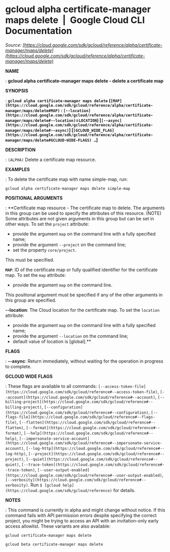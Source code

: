 # gcloud alpha certificate-manager maps delete  |  Google Cloud CLI Documentation

*Source: [https://cloud.google.com/sdk/gcloud/reference/alpha/certificate-manager/maps/delete](https://cloud.google.com/sdk/gcloud/reference/alpha/certificate-manager/maps/delete)*

**NAME**

: **gcloud alpha certificate-manager maps delete - delete a certificate map**

**SYNOPSIS**

: **`gcloud alpha certificate-manager maps delete` (`[MAP](https://cloud.google.com/sdk/gcloud/reference/alpha/certificate-manager/maps/delete#MAP)` : `[--location](https://cloud.google.com/sdk/gcloud/reference/alpha/certificate-manager/maps/delete#--location)`=`LOCATION`) [`[--async](https://cloud.google.com/sdk/gcloud/reference/alpha/certificate-manager/maps/delete#--async)`] [`[GCLOUD_WIDE_FLAG](https://cloud.google.com/sdk/gcloud/reference/alpha/certificate-manager/maps/delete#GCLOUD-WIDE-FLAGS) …`]**

**DESCRIPTION**

: `(ALPHA)` Delete a certificate map resource.

**EXAMPLES**

: To delete the certificate map with name simple-map, run:

```
gcloud alpha certificate-manager maps delete simple-map
```

**POSITIONAL ARGUMENTS**

: **Certificate map resource - The certificate map to delete. The arguments in this
group can be used to specify the attributes of this resource. (NOTE) Some
attributes are not given arguments in this group but can be set in other ways.
To set the `project` attribute:

- provide the argument `map` on the command line with a fully specified
name;
- provide the argument `--project` on the command line;
- set the property `core/project`.

This must be specified.

**`MAP`**:
ID of the certificate map or fully qualified identifier for the certificate map.
To set the `map` attribute:

- provide the argument `map` on the command line.

This positional argument must be specified if any of the other arguments in this
group are specified.

**--location**:
The Cloud location for the certificate map.
To set the `location` attribute:

- provide the argument `map` on the command line with a fully specified
name;
- provide the argument `--location` on the command line;
- default value of location is [global].**

**FLAGS**

: **--async**:
Return immediately, without waiting for the operation in progress to complete.

**GCLOUD WIDE FLAGS**

: These flags are available to all commands: `[--access-token-file](https://cloud.google.com/sdk/gcloud/reference#--access-token-file)`,
`[--account](https://cloud.google.com/sdk/gcloud/reference#--account)`, `[--billing-project](https://cloud.google.com/sdk/gcloud/reference#--billing-project)`,
`[--configuration](https://cloud.google.com/sdk/gcloud/reference#--configuration)`,
`[--flags-file](https://cloud.google.com/sdk/gcloud/reference#--flags-file)`,
`[--flatten](https://cloud.google.com/sdk/gcloud/reference#--flatten)`, `[--format](https://cloud.google.com/sdk/gcloud/reference#--format)`, `[--help](https://cloud.google.com/sdk/gcloud/reference#--help)`, `[--impersonate-service-account](https://cloud.google.com/sdk/gcloud/reference#--impersonate-service-account)`,
`[--log-http](https://cloud.google.com/sdk/gcloud/reference#--log-http)`,
`[--project](https://cloud.google.com/sdk/gcloud/reference#--project)`, `[--quiet](https://cloud.google.com/sdk/gcloud/reference#--quiet)`, `[--trace-token](https://cloud.google.com/sdk/gcloud/reference#--trace-token)`, `[--user-output-enabled](https://cloud.google.com/sdk/gcloud/reference#--user-output-enabled)`,
`[--verbosity](https://cloud.google.com/sdk/gcloud/reference#--verbosity)`.
Run `$ [gcloud help](https://cloud.google.com/sdk/gcloud/reference)` for details.

**NOTES**

: This command is currently in alpha and might change without notice. If this
command fails with API permission errors despite specifying the correct project,
you might be trying to access an API with an invitation-only early access
allowlist. These variants are also available:

```
gcloud certificate-manager maps delete
```

```
gcloud beta certificate-manager maps delete
```